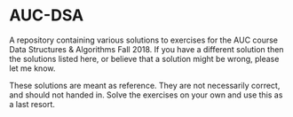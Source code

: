 # AUC-DSA
A repository containing various solutions to exercises for the AUC course Data Structures & Algorithms Fall 2018.
If you have a different solution then the solutions listed here, or believe that a solution might be wrong, please let me know.

These solutions are meant as reference. They are not necessarily correct, and should not handed in. Solve the exercises on your own and use this as a last resort.